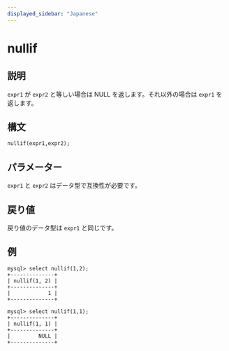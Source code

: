 ```yaml
---
displayed_sidebar: "Japanese"
---
```


# nullif

## 説明

`expr1` が `expr2` と等しい場合は NULL を返します。それ以外の場合は `expr1` を返します。

## 構文

```Haskell
nullif(expr1,expr2);
```

## パラメーター

`expr1` と `expr2` はデータ型で互換性が必要です。

## 戻り値

戻り値のデータ型は `expr1` と同じです。

## 例

```Plain Text
mysql> select nullif(1,2);
+--------------+
| nullif(1, 2) |
+--------------+
|            1 |
+--------------+

mysql> select nullif(1,1);
+--------------+
| nullif(1, 1) |
+--------------+
|         NULL |
+--------------+
```